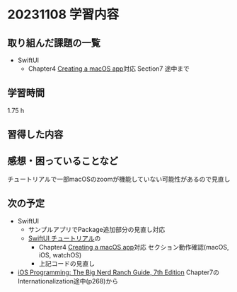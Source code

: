 # 20231108 学習内容

## 取り組んだ課題の一覧

- SwiftUI
  - Chapter4 [Creating a macOS app](https://developer.apple.com/tutorials/swiftui/creating-a-macos-app)対応 Section7 途中まで

## 学習時間

1.75 h

## 習得した内容

## 感想・困っていることなど

チュートリアルで一部macOSのzoomが機能していない可能性があるので見直し

## 次の予定

- SwiftUI
  - サンプルアプリでPackage追加部分の見直し対応
  - [SwiftUI チュートリアル](https://developer.apple.com/tutorials/swiftui#swiftui-essentials)の
    - Chapter4 [Creating a macOS app](https://developer.apple.com/tutorials/swiftui/creating-a-macos-app)対応 セクション動作確認(macOS, iOS, watchOS)
    - 上記コードの見直し
- [iOS Programming: The Big Nerd Ranch Guide, 7th Edition](https://www.informit.com/store/ios-programming-the-big-nerd-ranch-guide-9780135264027) Chapter7のInternationalization途中(p268)から
